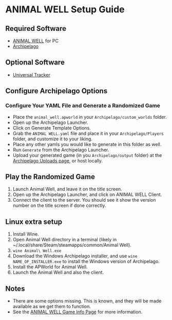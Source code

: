 # ANIMAL WELL Setup Guide

## Required Software
- [ANIMAL WELL](https://www.animalwell.net/) for PC
- [Archipelago](https://github.com/ArchipelagoMW/Archipelago/releases/latest)

## Optional Software
- [Universal Tracker](https://github.com/FarisTheAncient/Archipelago/releases/latest)

## Configure Archipelago Options

### Configure Your YAML File and Generate a Randomized Game
- Place the `animal_well.apworld` in your `Archipelago/custom_worlds` folder.
- Open up the Archipelago Launcher.
- Click on Generate Template Options.
- Grab the `ANIMAL WELL.yaml` file and place it in your `Archipelago/Players` folder, and customize it to your liking.
- Place any other yamls you would like to generate in this folder as well.
- Run `Generate` from the Archipelago Launcher.
- Upload your generated game (in you `Archipelago/output` folder) at the [Archipelago Uploads page](https://archipelago.gg/uploads), or host locally.

## Play the Randomized Game
1. Launch Animal Well, and leave it on the title screen.
2. Open up the Archipelago Launcher, and click on ANIMAL WELL Client.
3. Connect the client to the server. You should see it show the version number on the title screen if done correctly.

## Linux extra setup
1. Install Wine.
2. Open Animal Well directory in a terminal (likely in ~/.local/share/Steam/steamapps/common/Animal Well).
3. `wine Animal\ Well.exe`
4. Download the Windows Archipelago installer, and use `wine NAME_OF_INSTALLER.exe` to install the Windows version of Archipelago.
5. Install the APWorld for Animal Well.
6. Launch the Animal Well and also the client.

## Notes
- There are some options missing. This is known, and they will be made available as we get them to function.
- See the [ANIMAL WELL Game Info Page](https://github.com/ScipioWright/Archipelago-SW/blob/animal-well/worlds/animal_well/docs/en_ANIMAL%20WELL.md) for more information.
